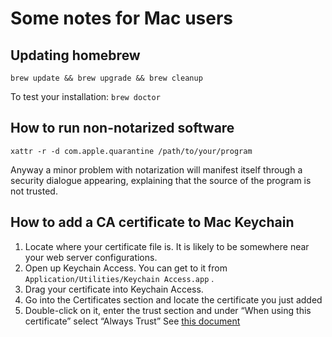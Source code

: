# Some notes for Mac users
## Updating homebrew
`brew update && brew upgrade && brew cleanup`

To test your installation:
`brew doctor`

## How to run non-notarized software
`xattr -r -d com.apple.quarantine /path/to/your/program`

Anyway a minor problem with notarization will manifest itself through a security dialogue appearing, explaining that the source of the program is not trusted.

## How to add a CA certificate to Mac Keychain
1. Locate where your certificate file is. It is likely to be somewhere near your web server configurations.
2. Open up Keychain Access. You can get to it from  `Application/Utilities/Keychain Access.app` .
3. Drag your certificate into Keychain Access.
4. Go into the Certificates section and locate the certificate you just added
5. Double-click on it, enter the trust section and under “When using this certificate” select “Always Trust”
   See [this document](https://tosbourn.com/getting-os-x-to-trust-self-signed-ssl-certificates/)
